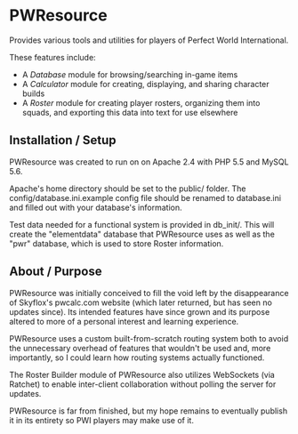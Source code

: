 # PWResource
Provides various tools and utilities for players of Perfect World International.

These features include:
- A *Database* module for browsing/searching in-game items
- A *Calculator* module for creating, displaying, and sharing character builds
- A *Roster* module for creating player rosters, organizing them into squads, and exporting this data into text for use elsewhere

## Installation / Setup

PWResource was created to run on on Apache 2.4 with PHP 5.5 and MySQL 5.6.

Apache's home directory should be set to the public/ folder.
The config/database.ini.example config file should be renamed to database.ini and filled out with your database's information.

Test data needed for a functional system is provided in db_init/. This will create the "elementdata" database that PWResource uses as well as the "pwr" database, which is used to store Roster information.


## About / Purpose

PWResource was initially conceived to fill the void left by the disappearance of Skyflox's pwcalc.com website (which later returned, but has seen no updates since). Its intended features have since grown and its purpose altered to more of a personal interest and learning experience. 

PWResource uses a custom built-from-scratch routing system both to avoid the unnecessary overhead of features that wouldn't be used and, more importantly, so I could learn how routing systems actually functioned. 

The Roster Builder module of PWResource also utilizes WebSockets (via Ratchet) to enable inter-client collaboration without polling the server for updates. 


PWResource is far from finished, but my hope remains to eventually publish it in its entirety so PWI players may make use of it. 
